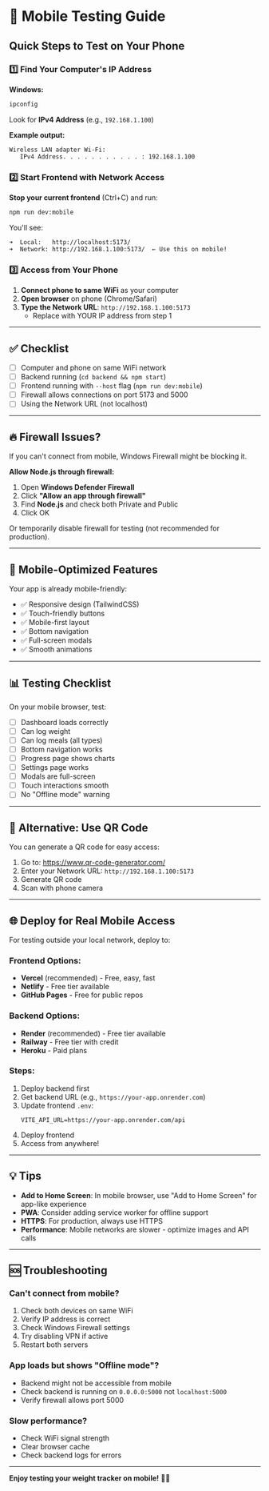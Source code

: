 # 📱 Mobile Testing Guide

## Quick Steps to Test on Your Phone

### 1️⃣ Find Your Computer's IP Address

**Windows:**
```bash
ipconfig
```
Look for **IPv4 Address** (e.g., `192.168.1.100`)

**Example output:**
```
Wireless LAN adapter Wi-Fi:
   IPv4 Address. . . . . . . . . . . : 192.168.1.100
```

### 2️⃣ Start Frontend with Network Access

**Stop your current frontend** (Ctrl+C) and run:
```bash
npm run dev:mobile
```

You'll see:
```
➜  Local:   http://localhost:5173/
➜  Network: http://192.168.1.100:5173/  ← Use this on mobile!
```

### 3️⃣ Access from Your Phone

1. **Connect phone to same WiFi** as your computer
2. **Open browser** on phone (Chrome/Safari)
3. **Type the Network URL**: `http://192.168.1.100:5173`
   - Replace with YOUR IP address from step 1

---

## ✅ Checklist

- [ ] Computer and phone on same WiFi network
- [ ] Backend running (`cd backend && npm start`)
- [ ] Frontend running with `--host` flag (`npm run dev:mobile`)
- [ ] Firewall allows connections on port 5173 and 5000
- [ ] Using the Network URL (not localhost)

---

## 🔥 Firewall Issues?

If you can't connect from mobile, Windows Firewall might be blocking it.

**Allow Node.js through firewall:**
1. Open **Windows Defender Firewall**
2. Click **"Allow an app through firewall"**
3. Find **Node.js** and check both Private and Public
4. Click OK

Or temporarily disable firewall for testing (not recommended for production).

---

## 🎨 Mobile-Optimized Features

Your app is already mobile-friendly:
- ✅ Responsive design (TailwindCSS)
- ✅ Touch-friendly buttons
- ✅ Mobile-first layout
- ✅ Bottom navigation
- ✅ Full-screen modals
- ✅ Smooth animations

---

## 📊 Testing Checklist

On your mobile browser, test:
- [ ] Dashboard loads correctly
- [ ] Can log weight
- [ ] Can log meals (all types)
- [ ] Bottom navigation works
- [ ] Progress page shows charts
- [ ] Settings page works
- [ ] Modals are full-screen
- [ ] Touch interactions smooth
- [ ] No "Offline mode" warning

---

## 🚀 Alternative: Use QR Code

You can generate a QR code for easy access:

1. Go to: https://www.qr-code-generator.com/
2. Enter your Network URL: `http://192.168.1.100:5173`
3. Generate QR code
4. Scan with phone camera

---

## 🌐 Deploy for Real Mobile Access

For testing outside your local network, deploy to:

### Frontend Options:
- **Vercel** (recommended) - Free, easy, fast
- **Netlify** - Free tier available
- **GitHub Pages** - Free for public repos

### Backend Options:
- **Render** (recommended) - Free tier available
- **Railway** - Free tier with credit
- **Heroku** - Paid plans

### Steps:
1. Deploy backend first
2. Get backend URL (e.g., `https://your-app.onrender.com`)
3. Update frontend `.env`:
   ```env
   VITE_API_URL=https://your-app.onrender.com/api
   ```
4. Deploy frontend
5. Access from anywhere!

---

## 💡 Tips

- **Add to Home Screen**: In mobile browser, use "Add to Home Screen" for app-like experience
- **PWA**: Consider adding service worker for offline support
- **HTTPS**: For production, always use HTTPS
- **Performance**: Mobile networks are slower - optimize images and API calls

---

## 🆘 Troubleshooting

### Can't connect from mobile?
1. Check both devices on same WiFi
2. Verify IP address is correct
3. Check Windows Firewall settings
4. Try disabling VPN if active
5. Restart both servers

### App loads but shows "Offline mode"?
- Backend might not be accessible from mobile
- Check backend is running on `0.0.0.0:5000` not `localhost:5000`
- Verify firewall allows port 5000

### Slow performance?
- Check WiFi signal strength
- Clear browser cache
- Check backend logs for errors

---

**Enjoy testing your weight tracker on mobile!** 📱✨

